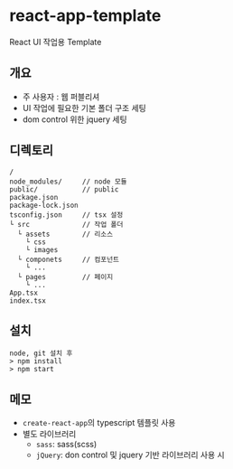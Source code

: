 # react-app-template

React UI 작업용 Template

## 개요

- 주 사용자 : 웹 퍼블리셔  
- UI 작업에 필요한 기본 폴더 구조 세팅  
- dom control 위한 jquery 세팅

## 디렉토리  
```
/
node_modules/     // node 모듈
public/           // public
package.json
package-lock.json
tsconfig.json     // tsx 설정
└ src             // 작업 폴더
  └ assets        // 리소스
    └ css
    └ images
  └ componets     // 컴포넌트
    └ ...
  └ pages         // 페이지
    └ ...
App.tsx
index.tsx
```

## 설치
```
node, git 설치 후
> npm install
> npm start
```

## 메모

- `create-react-app`의 typescript 템플릿 사용
- 별도 라이브러리
  - `sass`: sass(scss) 
  - `jQuery`: don control 및 jquery 기반 라이브러리 사용 시